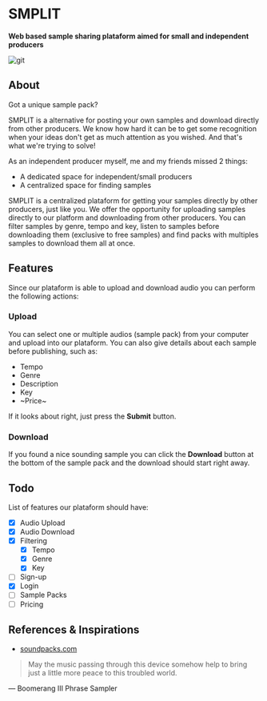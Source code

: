 # SMPLIT
**Web based sample sharing plataform aimed for small and independent producers**

![git](https://github.com/user-attachments/assets/c5e0a91b-1fc6-4dea-b46a-b313126cc0e0)

## About
Got a unique sample pack?

SMPLIT is a alternative for posting your own samples and download directly from other producers. We know how hard it can be to get some recognition when your ideas don't get as much attention as you wished. And that's what we're trying to solve!

As an independent producer myself, me and my friends missed 2 things:

- A dedicated space for independent/small producers
- A centralized space for finding samples

SMPLIT is a centralized plataform for getting your samples directly by other producers, just like you. We offer the opportunity for uploading samples directly to our platform and downloading from other producers. You can filter samples by genre, tempo and key, listen to samples before downloading them (exclusive to free samples) and find packs with multiples samples to download them all at once.

## Features

Since our plataform is able to upload and download audio you can perform the following actions:

### Upload

You can select one or multiple audios (sample pack) from your computer and upload into our plataform. You can also give details about each sample before publishing, such as:
- Tempo
- Genre
- Description
- Key
- ~Price~

If it looks about right, just press the **Submit** button.

### Download

If you found a nice sounding sample you can click the **Download** button at the bottom of the sample pack and the download should start right away.

## Todo

List of features our plataform should have:

- [x] Audio Upload
- [x] Audio Download
- [x] Filtering
  - [x] Tempo
  - [x] Genre
  - [x] Key
- [ ] Sign-up
- [x] Login
- [ ] Sample Packs
- [ ] Pricing

## References & Inspirations
- [soundpacks.com](https://soundpacks.com/)
> May the music passing through this device somehow help to bring just a little more peace to this troubled world.

— Boomerang III Phrase Sampler
